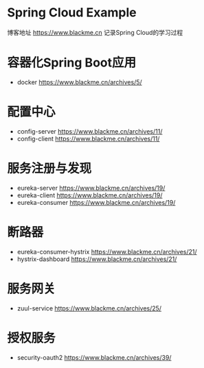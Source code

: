 # Spring Cloud Example
博客地址 https://www.blackme.cn 记录Spring Cloud的学习过程

# 容器化Spring Boot应用
+ docker https://www.blackme.cn/archives/5/

# 配置中心
+ config-server https://www.blackme.cn/archives/11/
+ config-client https://www.blackme.cn/archives/11/

#  服务注册与发现
+ eureka-server https://www.blackme.cn/archives/19/
+ eureka-client https://www.blackme.cn/archives/19/
+ eureka-consumer https://www.blackme.cn/archives/19/

# 断路器
+ eureka-consumer-hystrix https://www.blackme.cn/archives/21/
+ hystrix-dashboard https://www.blackme.cn/archives/21/

# 服务网关
+ zuul-service https://www.blackme.cn/archives/25/

# 授权服务
+ security-oauth2 https://www.blackme.cn/archives/39/